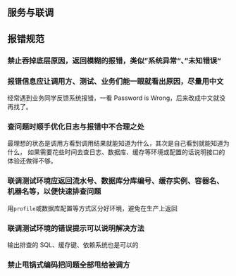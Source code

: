 ## 服务与联调

## 报错规范

### 禁止吞掉底层原因，返回模糊的报错，类似”系统异常“、”未知错误“


### 报错信息应让调用方、测试、业务们能一眼就看出原因，尽量用中文

经常遇到业务同学反馈系统报错，一看 Password is Wrong，后来改成中文就没再找了。


### 查问题时顺手优化日志与报错中不合理之处

最理想的状态是调用方看到调用结果就能知道为什么，其次是自己看到就能知道为什么，
如果需要花些时间去查日志、数据库、缓存等环境或配置的话说明接口的体验还做得不够。


### 联调测试环境应返回流水号、数据库分库编号、缓存实例、容器名、机器名等，以便快速排查问题

用`profile`或数据库配置等方式区分好环境，避免在生产上返回


### 联调测试环境的错误提示可以说明解决方法


输出排查的 SQL、缓存键、依赖系统也是可以的

### 禁止甩锅式编码把问题全部甩给被调方